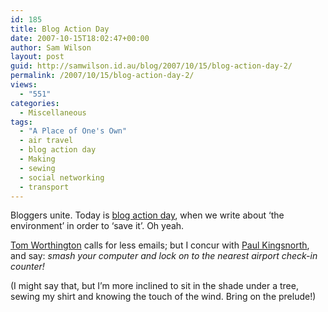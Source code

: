 ```yaml
---
id: 185
title: Blog Action Day
date: 2007-10-15T18:02:47+00:00
author: Sam Wilson
layout: post
guid: http://samwilson.id.au/blog/2007/10/15/blog-action-day-2/
permalink: /2007/10/15/blog-action-day-2/
views:
  - "551"
categories:
  - Miscellaneous
tags:
  - "A Place of One's Own"
  - air travel
  - blog action day
  - Making
  - sewing
  - social networking
  - transport
---
```

Bloggers unite. Today is [blog action day](http://blog.blogactionday.com), when we write about ‘the environment’ in order to ‘save it’. Oh yeah.

[Tom Worthington](http://www.tomw.net.au/blog/2007/10/one-gram-per-message-program.html) calls for less emails; but I concur with [Paul Kingsnorth](http://www.paulkingsnorth.net/2007/10/in-any-given-week-many-things-happen.html), and say: _smash your computer and lock on to the nearest airport check-in counter!_

(I might say that, but I’m more inclined to sit in the shade under a tree, sewing my shirt and knowing the touch of the wind. Bring on the prelude!)